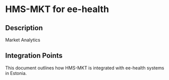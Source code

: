 # HMS-MKT for ee-health

## Description

Market Analytics

## Integration Points

This document outlines how HMS-MKT is integrated with ee-health systems in Estonia.
